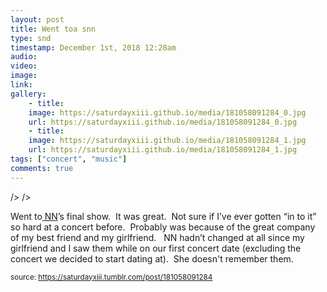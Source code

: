 ```yaml
---
layout: post
title: Went toa snn
type: snd
timestamp: December 1st, 2018 12:28am
audio: 
video: 
image: 
link: 
gallery:
	- title: 
	image: https://saturdayxiii.github.io/media/181058091284_0.jpg
	url: https://saturdayxiii.github.io/media/181058091284_0.jpg
	- title: 
	image: https://saturdayxiii.github.io/media/181058091284_1.jpg
	url: https://saturdayxiii.github.io/media/181058091284_1.jpg
tags: ["concert", "music"]
comments: true
---
```


 />
 />
        
Went to<a href="https://nnedmonton.bandcamp.com" target="_blank"> NN</a>’s final show.  It was great.  Not sure if I’ve ever gotten “in to it” so hard at a concert before.  Probably was because of the great company of my best friend and my girlfriend.  
NN hadn’t changed at all since my girlfriend and I saw them while on our first concert date (excluding the concert we decided to start dating at).  She doesn't remember them.
 
  
<small>source: https://saturdayxiii.tumblr.com/post/181058091284</small>